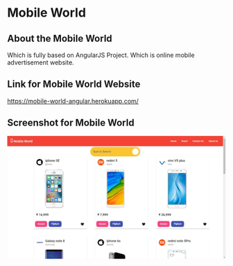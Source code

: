 # Mobile World

## About the Mobile World
Which is fully based on AngularJS Project. Which is online mobile advertisement website. 

## Link for Mobile World Website 
https://mobile-world-angular.herokuapp.com/

## Screenshot for Mobile World
![mobileworld](doc/mobileworld.jpg)
